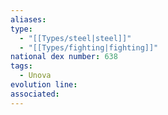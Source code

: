 ```yaml
---
aliases: 
type:
  - "[[Types/steel|steel]]"
  - "[[Types/fighting|fighting]]"
national dex number: 638
tags:
  - Unova
evolution line: 
associated:
---
```

